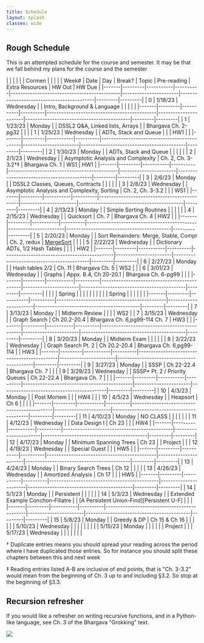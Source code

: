 ```yaml
---
title: Schedule 
layout: splash
classes: wide
---
```


## Rough Schedule

This is an attempted schedule for the course and semester. It may be that we fall behind my plans for the course and the semester

|       |         |           |          |                                             | Cormen                |                                           |         |         |
| Week# | Date    | Day       | Break?   | Topic                                       | Pre-reading           | Extra Resources                           | HW Out  | HW Due  |
|-------|---------|-----------|----------|---------------------------------------------|-----------------------|-------------------------------------------|---------|---------|
| 0     | 1/18/23 | Wednesday |          | Intro, Background & Language                |                       |                                           |         |         |
|-------|---------|-----------|----------|---------------------------------------------|-----------------------|-------------------------------------------|---------|---------|
| 1     | 1/23/23 | Monday    |          | DSSL2 Q&A, Linked lists, Arrays             |                       | Bhargava Ch. 2-pg32                       |         |         |
| 1     | 1/25/23 | Wednesday |          | ADTs, Stack and Queue                       |                       |                                           | HW1     |         |
|-------|---------|-----------|----------|---------------------------------------------|-----------------------|-------------------------------------------|---------|---------|
| 2     | 1/30/23 | Monday    |          | ADTs, Stack and Queue                       |                       |                                           |         |         |
| 2     | 2/1/23  | Wednesday |          | Asymptotic Analysis and Complexity          | Ch. 2, Ch. 3-3.2†‡    | Bhargava Ch. 1                            | WS1     | HW1     |
|-------|---------|-----------|----------|---------------------------------------------|-----------------------|-------------------------------------------|---------|---------|
| 3     | 2/6/23  | Monday    |          | DSSL2 Classes, Queues, Contracts            |                       |                                           |         |         |
| 3     | 2/8/23  | Wednesday |          | Asymptotic Analysis and Complexity, Sorting | Ch. 2, Ch. 3-3.2      |                                           |         | WS1     |
|-------|---------|-----------|----------|---------------------------------------------|-----------------------|-------------------------------------------|---------|---------|
| 4     | 2/13/23 | Monday    |          | Simple Sorting Routines                     |                       |                                           |         |         |
| 4     | 2/15/23 | Wednesday |          | Quicksort                                   | Ch. 7                 | Bhargava Ch. 4                            | HW2     |         |
|-------|---------|-----------|----------|---------------------------------------------|-----------------------|-------------------------------------------|---------|---------|
| 5     | 2/20/23 | Monday    |          | Sort Remainders: Merge, Stable, Compr       | Ch. 2, redux          | [MergeSort][Merge]                        |         |         |
| 5     | 2/22/23 | Wednesday |          | Dictionary ADTs, 1/2 Hash Tables            |                       |                                           |         | HW2     |
|-------|---------|-----------|----------|---------------------------------------------|-----------------------|-------------------------------------------|---------|---------|
| 6     | 2/27/23 | Monday    |          | Hash tables 2/2                             | Ch. 11                | Bhargava Ch. 5                            | WS2     |         |
| 6     | 3/01/23 | Wednesday |          | Graphs                                      | Appx. B.4, Ch 20-20.1 | Bhargava Ch. 6-pg99                       |         |         |
|-------|---------|-----------|----------|---------------------------------------------|-----------------------|-------------------------------------------|---------|---------|
|       |         |           | Spring   |                                             |                       |                                           |         |         |
|       |         |           | Spring   |                                             |                       |                                           |         |         |
|-------|---------|-----------|----------|---------------------------------------------|-----------------------|-------------------------------------------|---------|---------|
| 7     | 3/13/23 | Monday    |          | Midterm Review                              |                       |                                           |         | WS2     |
| 7     | 3/15/23 | Wednesday |          | Graph Search                                | Ch 20.2-20.4          | Bhargava Ch. 6,pg99-114 Ch. 7             | HW3     |         |
|-------|---------|-----------|----------|---------------------------------------------|-----------------------|-------------------------------------------|---------|---------|
| 8     | 3/20/23 | Monday    |          | Midterm Exam                                |                       |                                           |         |         |
| 8     | 3/22/23 | Wednesday |          | Graph Search Pt. 2                          | Ch 20.2-20.4          | Bhargava Ch. 6,pg99-114                   |         | HW3     |
|-------|---------|-----------|----------|---------------------------------------------|-----------------------|-------------------------------------------|---------|---------|
| 9     | 3/27/23 | Monday    |          | SSSP                                        | Ch 22-22.4            | Bhargava Ch. 7                            |         |         |
| 9     | 3/29/23 | Wednesday |          | SSSP* Pt. 2 / Priority Queues               | Ch 22-22.4            | Bhargava Ch. 7                            |         |         |
|-------|---------|-----------|----------|---------------------------------------------|-----------------------|-------------------------------------------|---------|---------|
| 10    | 4/3/23  | Monday    |          | Post Mortem                                 |                       |                                           | HW4     |         |
| 10    | 4/5/23  | Wednesday |          | Heapsort                                    | Ch 6                  |                                           |         |         |
|-------|---------|-----------|----------|---------------------------------------------|-----------------------|-------------------------------------------|---------|---------|
| 11    | 4/10/23 | Monday    | NO CLASS |                                             |                       |                                           |         |         |
| 11    | 4/12/23 | Wednesday |          | Data Design I                               | Ch 23                 |                                           |         | HW4     |
|-------|---------|-----------|----------|---------------------------------------------|-----------------------|-------------------------------------------|---------|---------|
| 12    | 4/17/23 | Monday    |          | Minimum Spanning Trees                      | Ch 23                 |                                           | Project |         |
| 12    | 4/19/23 | Wednesday |          | Special Guest                               |                       |                                           | HW5     |         |
|-------|---------|-----------|----------|---------------------------------------------|-----------------------|-------------------------------------------|---------|---------|
| 13    | 4/24/23 | Monday    |          | Binary Search Trees                         | Ch 12                 |                                           |         |         |
| 13    | 4/26/23 | Wednesday |          | Amortized Analysis                          | Ch 17                 |                                           |         | HW5     |
|-------|---------|-----------|----------|---------------------------------------------|-----------------------|-------------------------------------------|---------|---------|
| 14    | 5/1/23  | Monday    |          | Persistent                                  |                       |                                           |         |         |
| 14    | 5/3/23  | Wednesday |          | Extended Example Conchon-Filiatre           |                       | [A Persistent Union-Find][Persistent U-F] |         |         |
|-------|---------|-----------|----------|---------------------------------------------|-----------------------|-------------------------------------------|---------|---------|
| 15    | 5/8/23  | Monday    |          | Greedy & DP                                 | Ch 15 & Ch 16         |                                           |         |         |
|       | 5/10/23 | Wednesday |          |                                             |                       |                                           |         |         |
|       | 5/15/23 | Monday    |          |                                             |                       |                                           |         | Project |
|       | 5/17/23 | Wednesday |          |                                             |                       |                                           |         |         |



† Duplicate entries means you should spread your reading across the
period where I have duplicated those entries. So for instance you
should split these chapters between this and next week

‡ Reading entries listed A-B are inclusive of end points, that is "Ch.
3-3.2" would mean from the beginning of Ch. 3 up to and including
§3.2. So stop at the beginning of §3.3.

## Recursion refresher

If you would like a refresher on writing recursive functions, and in a
Python-like language, see Ch. 3 of the Bhargava "Grokking" text.


<img src="https://imgs.xkcd.com/comics/tree.png">


[Quick]: https://www.youtube.com/watch?v=ywWBy6J5gz8
[Merge]: https://www.youtube.com/watch?v=XaqR3G_NVoo
[Persistent Union-Find]: https://www.lri.fr/~conchon/ENSPSaclay/materials/puf-wml07.pdf
